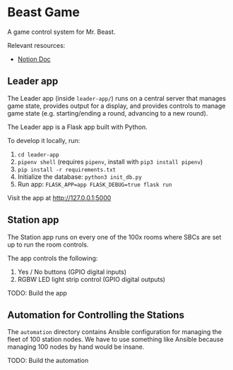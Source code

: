 # Beast Game

A game control system for Mr. Beast.

Relevant resources:

  - [Notion Doc](https://www.notion.so/networkchuck/Mr-Beast-Raspberry-Pi-Project-24b504815a63434fbceb8776cfc94d49?pvs=4)

## Leader app

The Leader app (inside `leader-app/`) runs on a central server that manages game state, provides output for a display, and provides controls to manage game state (e.g. starting/ending a round, advancing to a new round).

The Leader app is a Flask app built with Python.

To develop it locally, run:

  1. `cd leader-app`
  2. `pipenv shell` (requires `pipenv`, install with `pip3 install pipenv`)
  3. `pip install -r requirements.txt`
  4. Initialize the database: `python3 init_db.py`
  5. Run app: `FLASK_APP=app FLASK_DEBUG=true flask run`

Visit the app at http://127.0.0.1:5000

## Station app

The Station app runs on every one of the 100x rooms where SBCs are set up to run the room controls.

The app controls the following:

  1. Yes / No buttons (GPIO digital inputs)
  2. RGBW LED light strip control (GPIO digital outputs)

TODO: Build the app

## Automation for Controlling the Stations

The `automation` directory contains Ansible configuration for managing the fleet of 100 station nodes. We have to use something like Ansible because managing 100 nodes by hand would be insane.

TODO: Build the automation
